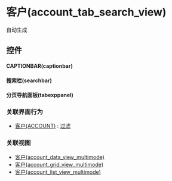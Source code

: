 # 客户(account_tab_search_view)  <!-- {docsify-ignore-all} -->


自动生成



## 控件
#### CAPTIONBAR(captionbar)
#### 搜索栏(searchbar)
#### 分页导航面板(tabexppanel)


### 关联界面行为
  * [客户(ACCOUNT)](module/crm/account) : [过滤](module/crm/account#界面行为)

### 关联视图
  * [客户(account_data_view_multimode)](app/view/account_data_view_multimode)
  * [客户(account_grid_view_multimode)](app/view/account_grid_view_multimode)
  * [客户(account_list_view_multimode)](app/view/account_list_view_multimode)

<script>
 const { createApp } = Vue
  createApp({
    data() {
      return {

      }
    }
  }).use(ElementPlus).mount('#app')
</script>